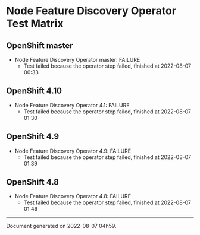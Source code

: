 
Node Feature Discovery Operator Test Matrix
===========================================

OpenShift master
----------------



* Node Feature Discovery Operator master: FAILURE
  - Test failed because the operator step failed, finished at 2022-08-07 00:33






OpenShift 4.10
--------------



* Node Feature Discovery Operator 4.1: FAILURE
  - Test failed because the operator step failed, finished at 2022-08-07 01:30






OpenShift 4.9
-------------



* Node Feature Discovery Operator 4.9: FAILURE
  - Test failed because the operator step failed, finished at 2022-08-07 01:39






OpenShift 4.8
-------------



* Node Feature Discovery Operator 4.8: FAILURE
  - Test failed because the operator step failed, finished at 2022-08-07 01:46






---
Document generated on 2022-08-07 04h59.
